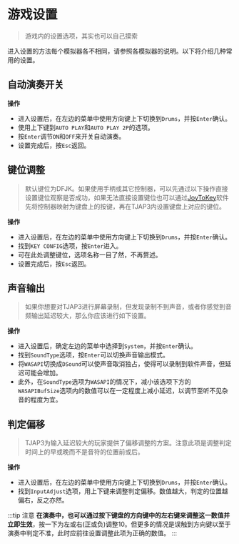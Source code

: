 # 游戏设置

> 游戏内的设置选项，其实也可以自己摸索

进入设置的方法每个模拟器各不相同，请参照各模拟器的说明。以下将介绍几种常用的设置。

## 自动演奏开关

**操作**
- 进入设置后，在左边的菜单中使用方向键上下切换到`Drums`，并按`Enter`确认。
- 使用上下键到`AUTO PLAY`和`AUTO PLAY 2P`的选项。
- 按`Enter`调节`ON`和`OFF`来开关自动演奏。
- 设置完成后，按`Esc`返回。

## 键位调整
> 默认键位为DFJK。如果使用手柄或其它控制器，可以先通过以下操作直接设置键位观察是否成功，如果无法直接设置键位也可以通过[JoyToKey](https://joytokey.net/)软件先将控制器映射为键盘上的按键，再在TJAP3内设置键盘上对应的键位。

**操作**
- 进入设置后，在左边的菜单中使用方向键上下切换到`Drums`，并按`Enter`确认。
- 找到`KEY CONFIG`选项，按`Enter`进入。
- 可在此处调整键位，选项名称一目了然，不再赘述。
- 设置完成后，按`Esc`返回。

## 声音输出
> 如果你想要对TJAP3进行屏幕录制，但发现录制不到声音，或者你感觉到音频输出延迟较大，那么你应该进行如下设置。

**操作**
- 进入设置后，确定左边的菜单中选择到`System`，并按`Enter`确认。
- 找到`SoundType`选项，按`Enter`可以切换声音输出模式。
- 将`WASAPI`切换成`DSound`可以使声音取消独占，使得可以录制到软件声音，但延迟可能会增加。
- 此外，在`SoundType`选项为`WASAPI`的情况下，减小该选项下方的`WASAPIBufSize`选项内的数值可以在一定程度上减小延迟，以调节至听不见杂音的程度为宜。

## 判定偏移
> TJAP3为输入延迟较大的玩家提供了偏移调整的方案。注意此项是调整判定时间上的早或晚而不是音符的位置前或后。

**操作**
- 进入设置后，在左边的菜单中使用方向键上下切换到`Drums`，并按`Enter`确认。
- 找到`InputAdjust`选项，用上下键来调整判定偏移。数值越大，判定的位置越偏右，反之亦然。

:::tip 注意
**在演奏中，也可以通过按下键盘的方向键中的左右键来调整这一数值并立即生效**，按一下为左或右(正或负)调整10。但更多的情况是误触到方向键以至于演奏中判定不准，此时应前往设置调整此项为正确的数值。
:::